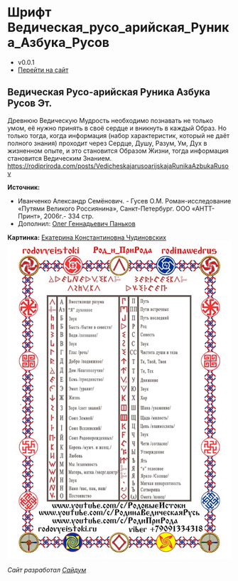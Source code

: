 # Шрифт Ведическая_русо_арийская_Руника_Азбука_Русов
- v0.0.1
- [Перейти на сайт](https://rodipriroda.github.io/font.vedrus.github.io/)

## Ведическая  Русо-арийская Руника  Азбука Русов Эт.

Древнюю Ведическую Мудрость необходимо познавать не только умом, её нужно принять в своё сердце и
вникнуть в каждый Образ. Но только тогда, когда информация (набор характеристик, который не даёт полного знания)
проходит через Сердце, Душу, Разум, Ум, Дух в жизненном опыте, и это становится Образом Жизни, тогда
информация становится Ведическим Знанием.
https://rodipriroda.com/posts/VedicheskajarusoarijskajaRunikaAzbukaRusov

**Источник:**
- Иванченко Александр Семёнович. - Гусев О.М. Роман-исследование «Путями Великого Россиянина», Санкт-Петербург. ООО «АНТТ-Принт», 2006г.- 334 стр.
- Дополнил: [Олег Геннадьевич Паньков](https://rodipriroda.com/VEDRUS/oleg-gennadevic-pankov)


**Картинка:** [Екатерина Константиновна Чудиновских](https://rodipriroda.com/VEDRUS/ekaterina-konstantinovna-cudinovskix)
![](./img/font.jpg)

*Сайт разработал [Сайдум](https://github.com/saydum)*
